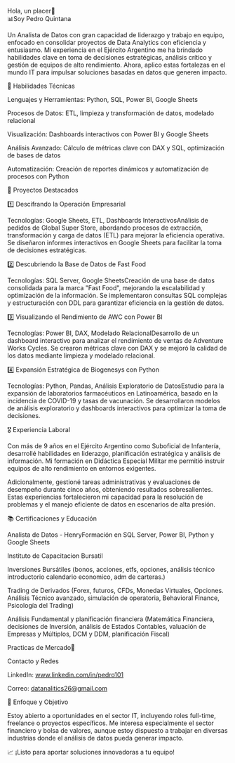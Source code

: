 Hola, un placer👋  
📊Soy Pedro Quintana

Un Analista de Datos con gran capacidad de liderazgo y trabajo en equipo, enfocado en consolidar proyectos de Data Analytics con eficiencia y entusiasmo. Mi experiencia en el Ejército Argentino me ha brindado habilidades clave en toma de decisiones estratégicas, análisis crítico y gestión de equipos de alto rendimiento. Ahora, aplico estas fortalezas en el mundo IT para impulsar soluciones basadas en datos que generen impacto.

🚀 Habilidades Técnicas

Lenguajes y Herramientas: Python, SQL, Power BI, Google Sheets

Procesos de Datos: ETL, limpieza y transformación de datos, modelado relacional

Visualización: Dashboards interactivos con Power BI y Google Sheets

Análisis Avanzado: Cálculo de métricas clave con DAX y SQL, optimización de bases de datos

Automatización: Creación de reportes dinámicos y automatización de procesos con Python

📌 Proyectos Destacados

1️⃣ Descifrando la Operación Empresarial

Tecnologías: Google Sheets, ETL, Dashboards InteractivosAnálisis de pedidos de Global Super Store, abordando procesos de extracción, transformación y carga de datos (ETL) para mejorar la eficiencia operativa. Se diseñaron informes interactivos en Google Sheets para facilitar la toma de decisiones estratégicas.

2️⃣ Descubriendo la Base de Datos de Fast Food

Tecnologías: SQL Server, Google SheetsCreación de una base de datos consolidada para la marca "Fast Food", mejorando la escalabilidad y optimización de la información. Se implementaron consultas SQL complejas y estructuración con DDL para garantizar eficiencia en la gestión de datos.

3️⃣ Visualizando el Rendimiento de AWC con Power BI

Tecnologías: Power BI, DAX, Modelado RelacionalDesarrollo de un dashboard interactivo para analizar el rendimiento de ventas de Adventure Works Cycles. Se crearon métricas clave con DAX y se mejoró la calidad de los datos mediante limpieza y modelado relacional.

4️⃣ Expansión Estratégica de Biogenesys con Python

Tecnologías: Python, Pandas, Análisis Exploratorio de DatosEstudio para la expansión de laboratorios farmacéuticos en Latinoamérica, basado en la incidencia de COVID-19 y tasas de vacunación. Se desarrollaron modelos de análisis exploratorio y dashboards interactivos para optimizar la toma de decisiones.

🎖️ Experiencia Laboral

Con más de 9 años en el Ejército Argentino como Suboficial de Infantería, desarrollé habilidades en liderazgo, planificación estratégica y análisis de información. Mi formación en Didáctica Especial Militar me permitió instruir equipos de alto rendimiento en entornos exigentes.

Adicionalmente, gestioné tareas administrativas y evaluaciones de desempeño durante cinco años, obteniendo resultados sobresalientes. Estas experiencias fortalecieron mi capacidad para la resolución de problemas y el manejo eficiente de datos en escenarios de alta presión.

📚 Certificaciones y Educación

Analista de Datos - HenryFormación en SQL Server, Power BI, Python y Google Sheets

Instituto de Capacitacion Bursatil

 Inversiones Bursátiles (bonos, acciones, etfs, opciones, análisis técnico introductorio calendario economico, adm de carteras.)

 Trading de Derivados (Forex, futuros, CFDs, Monedas Virtuales, Opciones. Análisis Técnico avanzado, simulación de operatoria, Behavioral Finance, Psicología del Trading)

 Análisis Fundamental y planificación financiera (Matemática Financiera, decisiones de Inversión, análisis de Estados Contables, valuación de Empresas y Múltiplos, DCM y DDM, planificación Fiscal)

 Practicas de Mercado📩 

Contacto y Redes

LinkedIn: www.linkedin.com/in/pedro101

Correo: datanalitics26@gmail.com

🎯 Enfoque y Objetivo

Estoy abierto a oportunidades en el sector IT, incluyendo roles full-time, freelance o proyectos específicos. Me interesa especialmente el sector financiero y bolsa de valores, aunque estoy dispuesto a trabajar en diversas industrias donde el análisis de datos pueda generar impacto.

📈 ¡Listo para aportar soluciones innovadoras a tu equipo!
